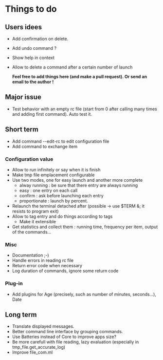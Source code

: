# Things to do

## Users idees

 + Add confirmation on delete.
 + Add undo command ?
 + Show help in context
 + Allow to delete a command after a certain number of launch

    **Feel free to add things here (and make a pull request).
    Or send an email to the author !**

## Major issue
 + Test behavior with an empty rc file (start from 0 after calling many times
   and adding first command). Auto test it.

## Short term

 + Add command --edit-rc to edit configuration file
 + Add command to exchange item

### Configuration value
 + Allow to run infinitely or say when it is finish
 + Make tmp file emplacement configurable
 + Use two modes, one for easy launch and another more
   complete
    + alway running : be sure that there entry are always running
    + easy : one entry on each call
    + confirm : ask before launching each entry
    + proportionate : launch by percent.
 + Relaunch the terminal detached after (possible -> use $TERM &; it resists to
   program exit)
 + Allow to tag entry and do things according to tags
   + Make it extensible
 + Get statistics and collect them : running time, frequency per item, output of
   the commands...

### Misc
 + Documentation ;-)
 + Handle errors in reading rc file
 + Return error code when necessary
 + Log duration of commands, ignore some return code

### Plug-in
 + Add plugins for Age (precisely, such as number of minutes, seconds…), Date

## Long term
 + Translate displayed messages.
 + Better command line interface by grouping commands.
 + Use Batteries instead of Core to improve apps size?
 + Be more carefull with file reading, lazy evaluation (especially in
   tmp_file.get_accurate_log)
 + Improve file_com.ml

